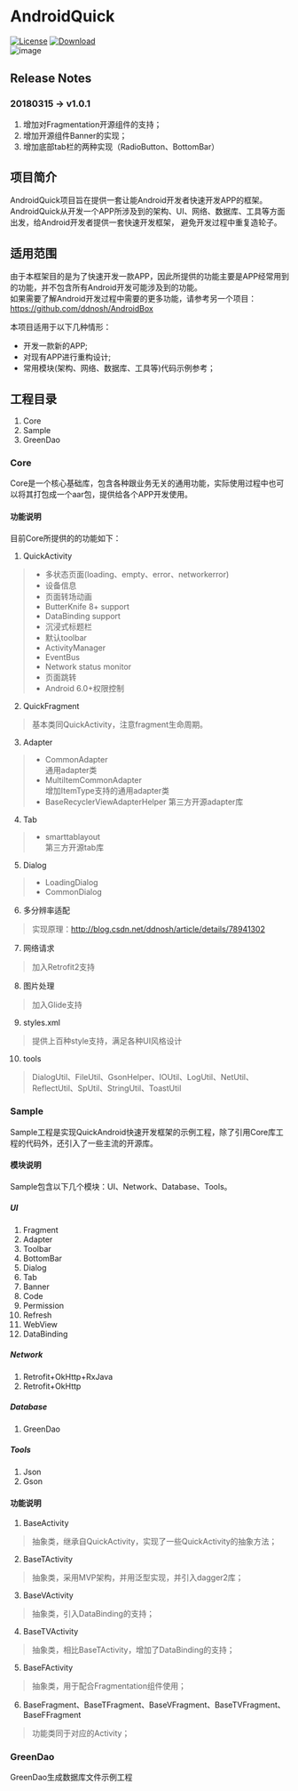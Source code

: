 # AndroidQuick
[![License](https://img.shields.io/badge/license-Apache%202-green.svg)](https://www.apache.org/licenses/LICENSE-2.0)
[![Download](https://api.bintray.com/packages/ddnosh/maven/AndroidQuick/images/download.svg) ](https://bintray.com/ddnosh/maven/AndroidQuick/_latestVersion)  
![image](https://github.com/ddnosh/AndroidQuick/blob/master/logo.png)
## Release Notes
### 20180315 -> v1.0.1
1. 增加对Fragmentation开源组件的支持；
2. 增加开源组件Banner的实现；
3. 增加底部tab栏的两种实现（RadioButton、BottomBar）

## 项目简介
AndroidQuick项目旨在提供一套让能Android开发者快速开发APP的框架。  
AndroidQuick从开发一个APP所涉及到的架构、UI、网络、数据库、工具等方面出发，给Android开发者提供一套快速开发框架，
避免开发过程中重复造轮子。
## 适用范围
由于本框架目的是为了快速开发一款APP，因此所提供的功能主要是APP经常用到的功能，并不包含所有Android开发可能涉及到的功能。  
如果需要了解Android开发过程中需要的更多功能，请参考另一个项目：https://github.com/ddnosh/AndroidBox

本项目适用于以下几种情形：
- 开发一款新的APP;
- 对现有APP进行重构设计;
- 常用模块(架构、网络、数据库、工具等)代码示例参考；
## 工程目录
1. Core
2. Sample
3. GreenDao
### Core
Core是一个核心基础库，包含各种跟业务无关的通用功能，实际使用过程中也可以将其打包成一个aar包，提供给各个APP开发使用。
#### 功能说明
目前Core所提供的的功能如下：
1. QuickActivity
> - 多状态页面(loading、empty、error、networkerror)
> - 设备信息
> - 页面转场动画
> - ButterKnife 8+ support
> - DataBinding support
> - 沉浸式标题栏
> - 默认toolbar
> - ActivityManager
> - EventBus
> - Network status monitor
> - 页面跳转
> - Android 6.0+权限控制
2. QuickFragment  
> 基本类同QuickActivity，注意fragment生命周期。
3. Adapter
> - CommonAdapter  
> 通用adapter类
> - MultiItemCommonAdapter  
> 增加ItemType支持的通用adapter类
> - BaseRecyclerViewAdapterHelper
> 第三方开源adapter库
4. Tab
> - smarttablayout  
> 第三方开源tab库
5. Dialog
> - LoadingDialog
> - CommonDialog
6. 多分辨率适配  
> 实现原理：http://blog.csdn.net/ddnosh/article/details/78941302
7. 网络请求  
> 加入Retrofit2支持
8. 图片处理  
> 加入Glide支持
9. styles.xml  
> 提供上百种style支持，满足各种UI风格设计
10. tools  
> DialogUtil、FileUtil、GsonHelper、IOUtil、LogUtil、NetUtil、ReflectUtil、SpUtil、StringUtil、ToastUtil  
### Sample  
Sample工程是实现QuickAndroid快速开发框架的示例工程，除了引用Core库工程的代码外，还引入了一些主流的开源库。  
#### 模块说明
Sample包含以下几个模块：UI、Network、Database、Tools。
##### UI
1. Fragment
2. Adapter
3. Toolbar
4. BottomBar
5. Dialog
6. Tab
7. Banner
8. Code
9. Permission
10. Refresh
11. WebView
12. DataBinding
##### Network
1. Retrofit+OkHttp+RxJava
2. Retrofit+OkHttp
##### Database
1. GreenDao
##### Tools
1. Json
2. Gson
#### 功能说明
1. BaseActivity
> 抽象类，继承自QuickActivity，实现了一些QuickActivity的抽象方法；
2. BaseTActivity
> 抽象类，采用MVP架构，并用泛型实现，并引入dagger2库；
3. BaseVActivity
> 抽象类，引入DataBinding的支持；
4. BaseTVActivity
> 抽象类，相比BaseTActivity，增加了DataBinding的支持；
5. BaseFActivity
> 抽象类，用于配合Fragmentation组件使用；
6. BaseFragment、BaseTFragment、BaseVFragment、BaseTVFragment、BaseFFragment
> 功能类同于对应的Activity；
### GreenDao
GreenDao生成数据库文件示例工程





